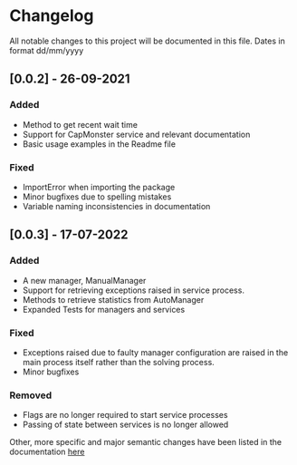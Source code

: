 # Changelog
All notable changes to this project will be documented in this file. Dates in format dd/mm/yyyy


## [0.0.2] - 26-09-2021
### Added
- Method to get recent wait time
- Support for CapMonster service and relevant documentation
- Basic usage examples in the Readme file

### Fixed
- ImportError when importing the package
- Minor bugfixes due to spelling mistakes
- Variable naming inconsistencies in documentation

## [0.0.3] - 17-07-2022
### Added
- A new manager, ManualManager
- Support for retrieving exceptions raised in service process.
- Methods to retrieve statistics from AutoManager
- Expanded Tests for managers and services

### Fixed
- Exceptions raised due to faulty manager configuration are raised in the main process itself rather than the solving process.
- Minor bugfixes

### Removed
- Flags are no longer required to start service processes
- Passing of state between services is no longer allowed

Other, more specific and major semantic changes have been listed in the documentation [here](https://recaptcha-manager.readthedocs.io/en/latest/#version-0-0-3-backwards-compatibility)












